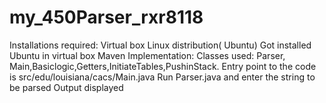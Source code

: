 my_450Parser_rxr8118
====================
Installations required:
Virtual box
Linux distribution( Ubuntu)
Got installed Ubuntu in virtual box
Maven
Implementation:
Classes used: Parser, Main,Basiclogic,Getters,InitiateTables,PushinStack.
Entry point to the code is src/edu/louisiana/cacs/Main.java
Run Parser.java and enter the string to be parsed
Output displayed

